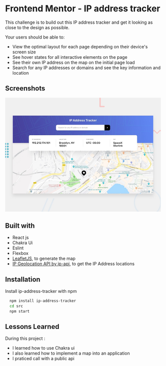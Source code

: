 # Frontend Mentor - IP address tracker

This challenge is to build out this IP address tracker and get it looking as close to the design as possible.

Your users should be able to:

- View the optimal layout for each page depending on their device's screen size
- See hover states for all interactive elements on the page
- See their own IP address on the map on the initial page load
- Search for any IP addresses or domains and see the key information and location

## Screenshots

![](./src/design/desktop-preview.jpg)

## Built with

- React js
- Chakra Ui 
- Eslint
- Flexbox
- [LeafletJS](https://leafletjs.com/), to generate the map
- [IP Geolocation API by ip-api](https://ip-api.com/), to get the IP Address locations


## Installation

Install ip-address-tracker with npm

```bash
  npm install ip-address-tracker
  cd src
  npm start
```
    
## Lessons Learned

During this project : 

- I learned how to use Chakra ui
- I also learned how to implement a map into an application
- I praticed call with a public api